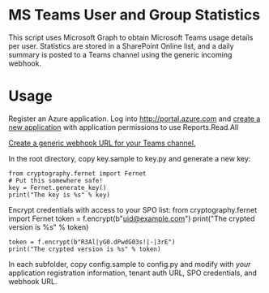 # MS Teams User and Group Statistics

This script uses Microsoft Graph to obtain Microsoft Teams usage details per user. Statistics are stored in a SharePoint Online list, and a daily summary is posted to a Teams channel using the generic incoming webhook. 

# Usage
Register an Azure application. Log into http://portal.azure.com and [create a new application](http://lisa.rushworth.us/?p=3945) with application permissions to use Reports.Read.All

[Create a generic webhook URL for your Teams channel.](http://lisa.rushworth.us/?p=3992)

In the root directory, copy key.sample to key.py and generate a new key:

    from cryptography.fernet import Fernet
    # Put this somewhere safe!
    key = Fernet.generate_key()
    print("The key is %s" % key)


Encrypt credentials with access to your SPO list:
    from cryptography.fernet import Fernet
    token = f.encrypt(b"uid@example.com")
    print("The crypted version is %s" % token)
     
    token = f.encrypt(b"R3Al|yG0.dPwdG03s!|-|3rE")
    print("The crypted version is %s" % token)

In each subfolder, copy config.sample to config.py and modify with *your* application registration information, tenant auth URL, SPO credentials, and webhook URL.

